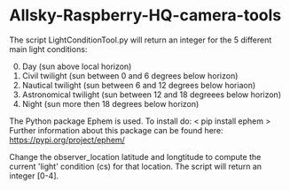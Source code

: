 # Allsky-Raspberry-HQ-camera-tools

The script LightConditionTool.py will return an integer for the 5 different main light conditions:

  0. Day (sun above local horizon)
  1. Civil twilight (sun between 0 and 6 degrees below horizon)
  2. Nautical twilight (sun between 6 and 12 degrees below horiaon)
  3. Astronomical twilight (sun between 12 and 18 degreees below horizon)
  4. Night (sun more then 18 degrees below horizon)

The Python package Ephem is used. To install do: < pip install ephem >
Further information about this package can be found here: https://pypi.org/project/ephem/

Change the observer_location latitude and longtitude to compute the current 'light' condition (cs) for that location.
The script will return an integer [0-4].
